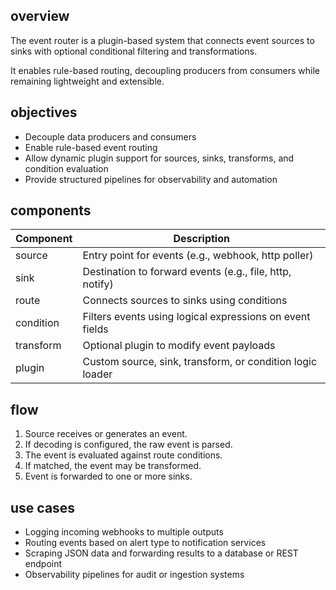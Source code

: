 ## overview

The event router is a plugin-based system that connects event sources to sinks with optional conditional filtering and transformations.

It enables rule-based routing, decoupling producers from consumers while remaining lightweight and extensible.

## objectives

- Decouple data producers and consumers
- Enable rule-based event routing
- Allow dynamic plugin support for sources, sinks, transforms, and condition evaluation
- Provide structured pipelines for observability and automation



## components

| Component     | Description                                                  |
|---------------|--------------------------------------------------------------|
| source        | Entry point for events (e.g., webhook, http poller)          |
| sink          | Destination to forward events (e.g., file, http, notify)     |
| route         | Connects sources to sinks using conditions                   |
| condition     | Filters events using logical expressions on event fields     |
| transform     | Optional plugin to modify event payloads                     |
| plugin        | Custom source, sink, transform, or condition logic loader    |

## flow

1. Source receives or generates an event.
2. If decoding is configured, the raw event is parsed.
3. The event is evaluated against route conditions.
4. If matched, the event may be transformed.
5. Event is forwarded to one or more sinks.

## use cases

- Logging incoming webhooks to multiple outputs
- Routing events based on alert type to notification services
- Scraping JSON data and forwarding results to a database or REST endpoint
- Observability pipelines for audit or ingestion systems
